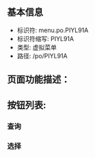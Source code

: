 
## 基本信息

- 标识符: menu.po.PIYL91A
- 标识符缩写: PIYL91A
- 类型: 虚拟菜单
- 路径: /po/PIYL91A

## 页面功能描述：





## 按钮列表:


### 查询



### 选择


